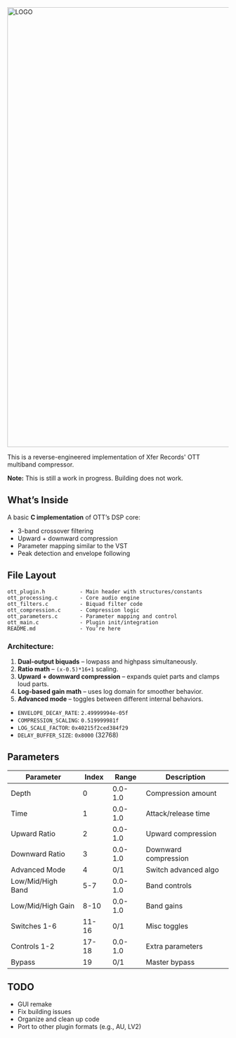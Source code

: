 <img width="2500" height="1000" alt="LOGO" src="https://github.com/user-attachments/assets/fa075a60-3d34-49a5-b111-088fc0b894fd" />

This is a reverse-engineered implementation of Xfer Records' OTT multiband compressor.


**Note:** This is still a work in progress. Building does not work.

## What’s Inside

A basic **C implementation** of OTT’s DSP core:
- 3-band crossover filtering
- Upward + downward compression
- Parameter mapping similar to the VST
- Peak detection and envelope following

## File Layout

```
ott_plugin.h           - Main header with structures/constants
ott_processing.c       - Core audio engine
ott_filters.c          - Biquad filter code  
ott_compression.c      - Compression logic
ott_parameters.c       - Parameter mapping and control
ott_main.c             - Plugin init/integration
README.md              - You’re here
```

### Architecture:
1. **Dual-output biquads** – lowpass and highpass simultaneously.
2. **Ratio math** – `(x-0.5)*16+1` scaling.
3. **Upward + downward compression** – expands quiet parts and clamps loud parts.
4. **Log-based gain math** – uses log domain for smoother behavior.
5. **Advanced mode** – toggles between different internal behaviors.

- `ENVELOPE_DECAY_RATE`: `2.49999994e-05f`
- `COMPRESSION_SCALING`: `0.519999981f`
- `LOG_SCALE_FACTOR`: `0x40215f2ced384f29`
- `DELAY_BUFFER_SIZE`: `0x8000` (32768)


## Parameters

| Parameter        | Index | Range  | Description          |
|------------------|-------|--------|----------------------|
| Depth            | 0     | 0.0-1.0| Compression amount   |
| Time             | 1     | 0.0-1.0| Attack/release time  |
| Upward Ratio     | 2     | 0.0-1.0| Upward compression   |
| Downward Ratio   | 3     | 0.0-1.0| Downward compression |
| Advanced Mode    | 4     | 0/1    | Switch advanced algo |
| Low/Mid/High Band| 5-7   | 0.0-1.0| Band controls        |
| Low/Mid/High Gain| 8-10  | 0.0-1.0| Band gains           |
| Switches 1-6     | 11-16 | 0/1    | Misc toggles         |
| Controls 1-2     | 17-18 | 0.0-1.0| Extra parameters     |
| Bypass           | 19    | 0/1    | Master bypass        |

## TODO
- GUI remake
- Fix building issues
- Organize and clean up code
- Port to other plugin formats (e.g., AU, LV2)

